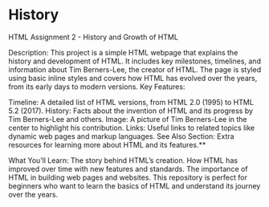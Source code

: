 # History
HTML Assignment 2 - History and Growth of HTML

Description:
This project is a simple HTML webpage that explains the history and development of HTML. It includes key milestones, timelines, and information about Tim Berners-Lee, the creator of HTML. The page is styled using basic inline styles and covers how HTML has evolved over the years, from its early days to modern versions.
Key Features:

Timeline: A detailed list of HTML versions, from HTML 2.0 (1995) to HTML 5.2 (2017).
History: Facts about the invention of HTML and its progress by Tim Berners-Lee and others.
Image: A picture of Tim Berners-Lee in the center to highlight his contribution.
Links: Useful links to related topics like dynamic web pages and markup languages.
See Also Section: Extra resources for learning more about HTML and its features.**

What You’ll Learn:
The story behind HTML’s creation.
How HTML has improved over time with new features and standards.
The importance of HTML in building web pages and websites.
This repository is perfect for beginners who want to learn the basics of HTML and understand its journey over the years.
